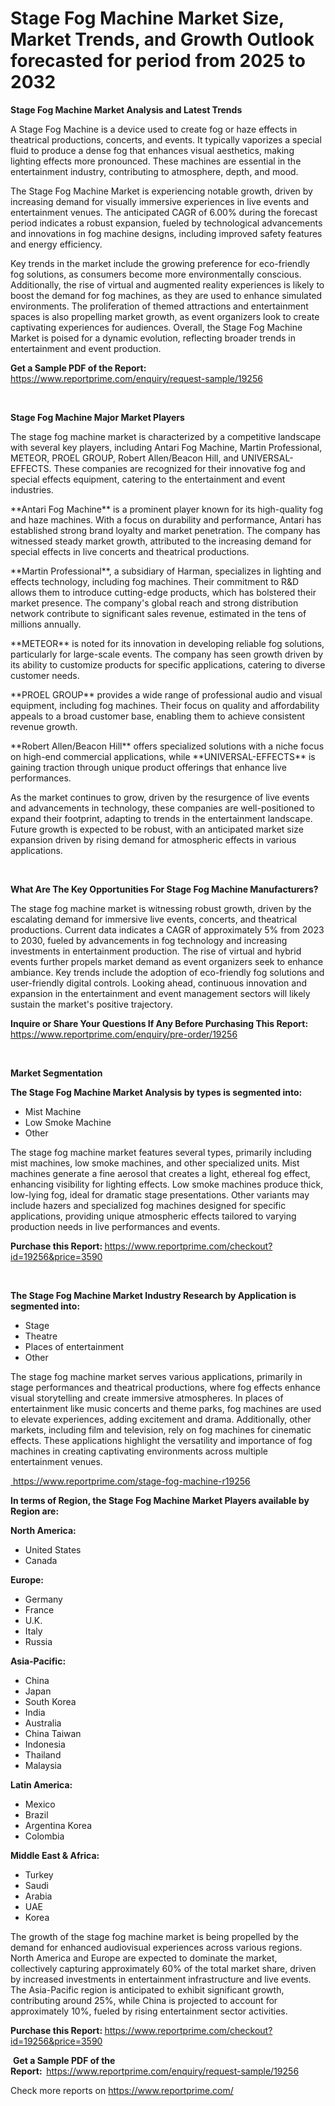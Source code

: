 <p><h1>Stage Fog Machine Market Size, Market Trends, and Growth Outlook forecasted for period from 2025 to 2032</h1></p><p><strong>Stage Fog Machine Market Analysis and Latest Trends</strong></p>
<p><p>A Stage Fog Machine is a device used to create fog or haze effects in theatrical productions, concerts, and events. It typically vaporizes a special fluid to produce a dense fog that enhances visual aesthetics, making lighting effects more pronounced. These machines are essential in the entertainment industry, contributing to atmosphere, depth, and mood.</p><p>The Stage Fog Machine Market is experiencing notable growth, driven by increasing demand for visually immersive experiences in live events and entertainment venues. The anticipated CAGR of 6.00% during the forecast period indicates a robust expansion, fueled by technological advancements and innovations in fog machine designs, including improved safety features and energy efficiency.</p><p>Key trends in the market include the growing preference for eco-friendly fog solutions, as consumers become more environmentally conscious. Additionally, the rise of virtual and augmented reality experiences is likely to boost the demand for fog machines, as they are used to enhance simulated environments. The proliferation of themed attractions and entertainment spaces is also propelling market growth, as event organizers look to create captivating experiences for audiences. Overall, the Stage Fog Machine Market is poised for a dynamic evolution, reflecting broader trends in entertainment and event production.</p></p>
<p><strong>Get a Sample PDF of the Report:&nbsp;</strong> <a href="https://www.reportprime.com/enquiry/request-sample/19256?utm_campaign=3076&utm_medium=2&utm_source=Github&utm_content=ia&utm_term=19032025&utm_id=stage-fog-machine">https://www.reportprime.com/enquiry/request-sample/19256</a></p>
<p>&nbsp;</p>
<p><strong>Stage Fog Machine Major Market Players</strong></p>
<p><p>The stage fog machine market is characterized by a competitive landscape with several key players, including Antari Fog Machine, Martin Professional, METEOR, PROEL GROUP, Robert Allen/Beacon Hill, and UNIVERSAL-EFFECTS. These companies are recognized for their innovative fog and special effects equipment, catering to the entertainment and event industries.</p><p>**Antari Fog Machine** is a prominent player known for its high-quality fog and haze machines. With a focus on durability and performance, Antari has established strong brand loyalty and market penetration. The company has witnessed steady market growth, attributed to the increasing demand for special effects in live concerts and theatrical productions.</p><p>**Martin Professional**, a subsidiary of Harman, specializes in lighting and effects technology, including fog machines. Their commitment to R&D allows them to introduce cutting-edge products, which has bolstered their market presence. The company's global reach and strong distribution network contribute to significant sales revenue, estimated in the tens of millions annually.</p><p>**METEOR** is noted for its innovation in developing reliable fog solutions, particularly for large-scale events. The company has seen growth driven by its ability to customize products for specific applications, catering to diverse customer needs.</p><p>**PROEL GROUP** provides a wide range of professional audio and visual equipment, including fog machines. Their focus on quality and affordability appeals to a broad customer base, enabling them to achieve consistent revenue growth.</p><p>**Robert Allen/Beacon Hill** offers specialized solutions with a niche focus on high-end commercial applications, while **UNIVERSAL-EFFECTS** is gaining traction through unique product offerings that enhance live performances.</p><p>As the market continues to grow, driven by the resurgence of live events and advancements in technology, these companies are well-positioned to expand their footprint, adapting to trends in the entertainment landscape. Future growth is expected to be robust, with an anticipated market size expansion driven by rising demand for atmospheric effects in various applications.</p></p>
<p>&nbsp;</p>
<p><strong>What Are The Key Opportunities For Stage Fog Machine Manufacturers?</strong></p>
<p><p>The stage fog machine market is witnessing robust growth, driven by the escalating demand for immersive live events, concerts, and theatrical productions. Current data indicates a CAGR of approximately 5% from 2023 to 2030, fueled by advancements in fog technology and increasing investments in entertainment production. The rise of virtual and hybrid events further propels market demand as event organizers seek to enhance ambiance. Key trends include the adoption of eco-friendly fog solutions and user-friendly digital controls. Looking ahead, continuous innovation and expansion in the entertainment and event management sectors will likely sustain the market's positive trajectory.</p></p>
<p><strong>Inquire or Share Your Questions If Any Before Purchasing This Report:</strong> <a href="https://www.reportprime.com/enquiry/pre-order/19256?utm_campaign=3076&utm_medium=2&utm_source=Github&utm_content=ia&utm_term=19032025&utm_id=stage-fog-machine">https://www.reportprime.com/enquiry/pre-order/19256</a></p>
<p>&nbsp;</p>
<p><strong>Market Segmentation</strong></p>
<p><strong>The Stage Fog Machine Market Analysis by types is segmented into:</strong></p>
<p><ul><li>Mist Machine</li><li>Low Smoke Machine</li><li>Other</li></ul></p>
<p><p>The stage fog machine market features several types, primarily including mist machines, low smoke machines, and other specialized units. Mist machines generate a fine aerosol that creates a light, ethereal fog effect, enhancing visibility for lighting effects. Low smoke machines produce thick, low-lying fog, ideal for dramatic stage presentations. Other variants may include hazers and specialized fog machines designed for specific applications, providing unique atmospheric effects tailored to varying production needs in live performances and events.</p></p>
<p><strong>Purchase this Report:&nbsp;</strong><a href="https://www.reportprime.com/checkout?id=19256&price=3590&utm_campaign=3076&utm_medium=2&utm_source=Github&utm_content=ia&utm_term=19032025&utm_id=stage-fog-machine">https://www.reportprime.com/checkout?id=19256&price=3590</a></p>
<p>&nbsp;</p>
<p><strong>The Stage Fog Machine Market Industry Research by Application is segmented into:</strong></p>
<p><ul><li>Stage</li><li>Theatre</li><li>Places of entertainment</li><li>Other</li></ul></p>
<p><p>The stage fog machine market serves various applications, primarily in stage performances and theatrical productions, where fog effects enhance visual storytelling and create immersive atmospheres. In places of entertainment like music concerts and theme parks, fog machines are used to elevate experiences, adding excitement and drama. Additionally, other markets, including film and television, rely on fog machines for cinematic effects. These applications highlight the versatility and importance of fog machines in creating captivating environments across multiple entertainment venues.</p></p>
<p><a href="https://www.reportprime.com/stage-fog-machine-r19256?utm_campaign=3076&utm_medium=2&utm_source=Github&utm_content=ia&utm_term=19032025&utm_id=stage-fog-machine">&nbsp;https://www.reportprime.com/stage-fog-machine-r19256</a></p>
<p><strong>In terms of Region, the Stage Fog Machine Market Players available by Region are:</strong></p>
<p>
    <p> <strong> North America: </strong>
        <ul>
            <li>United States</li>
            <li>Canada</li>
        </ul>
        </p> 
    <p> <strong> Europe: </strong>
        <ul>
            <li>Germany</li>
            <li>France</li>
            <li>U.K.</li>
            <li>Italy</li>
            <li>Russia</li>
        </ul>
        </p> 
    <p> <strong> Asia-Pacific: </strong>
        <ul>
            <li>China</li>
            <li>Japan</li>
            <li>South Korea</li>
            <li>India</li>
            <li>Australia</li>
            <li>China Taiwan</li>
            <li>Indonesia</li>
            <li>Thailand</li>
            <li>Malaysia</li>
        </ul>
        </p> 
    <p> <strong> Latin America: </strong>
        <ul>
            <li>Mexico</li>
            <li>Brazil</li>
            <li>Argentina Korea</li>
            <li>Colombia</li>
        </ul>
        </p> 
    <p> <strong> Middle East & Africa: </strong>
        <ul>
            <li>Turkey</li>
            <li>Saudi</li>
            <li>Arabia</li>
            <li>UAE</li>
            <li>Korea</li>
        </ul>
    </p>
    </p>
<p><p>The growth of the stage fog machine market is being propelled by the demand for enhanced audiovisual experiences across various regions. North America and Europe are expected to dominate the market, collectively capturing approximately 60% of the total market share, driven by increased investments in entertainment infrastructure and live events. The Asia-Pacific region is anticipated to exhibit significant growth, contributing around 25%, while China is projected to account for approximately 10%, fueled by rising entertainment sector activities.</p></p>
<p><strong>Purchase this Report: </strong><a href="https://www.reportprime.com/checkout?id=19256&price=3590&utm_campaign=3076&utm_medium=2&utm_source=Github&utm_content=ia&utm_term=19032025&utm_id=stage-fog-machine">https://www.reportprime.com/checkout?id=19256&price=3590</a></p>
<p>&nbsp;<strong>Get a Sample PDF of the Report:&nbsp;&nbsp;</strong><a href="https://www.reportprime.com/enquiry/request-sample/19256?utm_campaign=3076&utm_medium=2&utm_source=Github&utm_content=ia&utm_term=19032025&utm_id=stage-fog-machine">https://www.reportprime.com/enquiry/request-sample/19256</a></p>
<p><strong></strong></p>
<p>Check more reports on <a href="https://www.reportprime.com/?utm_campaign=3076&utm_medium=2&utm_source=Github&utm_content=ia&utm_term=19032025&utm_id=stage-fog-machine">https://www.reportprime.com/</a></p>